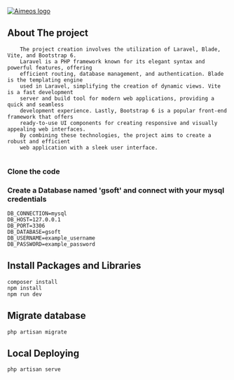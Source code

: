 <a href="https://aimeos.org/">
    <img src="https://www.gsoftcomm.net/assets/webp/svg/logo.svg" alt="Aimeos logo" title="Aimeos"/>
</a>

## About The project
```
    The project creation involves the utilization of Laravel, Blade, Vite, and Bootstrap 6. 
    Laravel is a PHP framework known for its elegant syntax and powerful features, offering 
    efficient routing, database management, and authentication. Blade is the templating engine 
    used in Laravel, simplifying the creation of dynamic views. Vite is a fast development 
    server and build tool for modern web applications, providing a quick and seamless 
    development experience. Lastly, Bootstrap 6 is a popular front-end framework that offers 
    ready-to-use UI components for creating responsive and visually appealing web interfaces. 
    By combining these technologies, the project aims to create a robust and efficient 
    web application with a sleek user interface.
    
```

### Clone the code

### Create a Database named 'gsoft' and connect with your mysql credentials

```
DB_CONNECTION=mysql
DB_HOST=127.0.0.1
DB_PORT=3306
DB_DATABASE=gsoft
DB_USERNAME=example_username
DB_PASSWORD=example_password
```

## Install Packages and Libraries

```
composer install
npm install
npm run dev
```

## Migrate database
```
php artisan migrate 
```

## Local Deploying
```
php artisan serve
```

